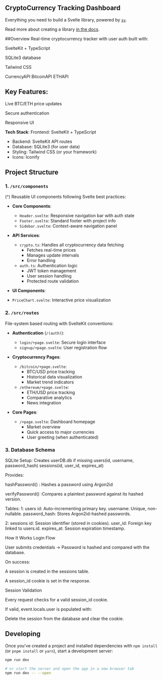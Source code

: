 ## CryptoCurrency Tracking Dashboard

Everything you need to build a Svelte library, powered by [`sv`](https://npmjs.com/package/sv).

Read more about creating a library [in the docs](https://svelte.dev/docs/kit/packaging).

##Overview
Real-time cryptocurrency tracker with user auth built with:

SvelteKit + TypeScript

SQLite3 database

Tailwind CSS

CurrencyAPI
BitcoinAPI
ETHAPI


## Key Features:

Live BTC/ETH price updates

Secure authentication

Responsive UI

**Tech Stack**:
 Frontend: SvelteKit + TypeScript
- Backend: SvelteKit API routes
- Database: SQLite3 (for user data)
- Styling: Tailwind CSS (or your framework)
- Icons: Iconify


## Project Structure

### 1. `/src/components`
(^) Reusable UI components following Svelte best practices:

- **Core Components**:
  - `Header.svelte`: Responsive navigation bar with auth state
  - `Footer.svelte`: Standard footer with project info
  - `Sidebar.svelte`: Context-aware navigation panel

- **API Services**:
  - `crypto.ts`: Handles all cryptocurrency data fetching
    - Fetches real-time prices
    - Manages update intervals
    - Error handling
  - `auth.ts`: Authentication logic
    - JWT token management
    - User session handling
    - Protected route validation

 - **UI Components**:
  - `PriceChart.svelte`: Interactive price visualization
  

### 2. `/src/routes`
 File-system based routing with SvelteKit conventions:

- **Authentication** (`/(auth)`):
  - `login/+page.svelte`: Secure login interface
  - `signup/+page.svelte`: User registration flow

- **Cryptocurrency Pages**:
  - `/bitcoin/+page.svelte`: 
    - BTC/USD price tracking
    - Historical data visualization
    - Market trend indicators
  - `/ethereum/+page.svelte`:
    - ETH/USD price tracking
    - Comparative analytics
    - News integration

- **Core Pages**:
  - `/+page.svelte`: Dashboard homepage
    - Market overview
    - Quick access to major currencies
    - User greeting (when authenticated)


### 3. Database Schema

SQLite Setup:
Creates userDB.db if missing
users(id, username, password_hash)
sessions(id, user_id, expires_at)

Provides:

hashPassword() : Hashes a password using Argon2id 

verifyPassword() :Compares a plaintext password against its hashed version.


Tables:
1: users 
id: Auto-incrementing primary key.
username: Unique, non-nullable.
password_hash: Stores Argon2id-hashed passwords.

2: sessions 
id: Session identifier (stored in cookies).
user_id: Foreign key linked to users.id.
expires_at: Session expiration timestamp.

How It Works
Login Flow

User submits credentials → Password is hashed and compared with the database.

On success:

A session is created in the sessions table.

A session_id cookie is set in the response.

Session Validation

Every request checks for a valid session_id cookie.

If valid, event.locals.user is populated with:



Delete the session from the database and clear the cookie.




## Developing

Once you've created a project and installed dependencies with `npm install` (or `pnpm install` or `yarn`), start a development server:

```bash
npm run dev

# or start the server and open the app in a new browser tab
npm run dev -- --open
```

